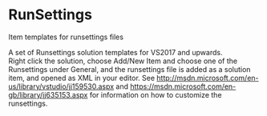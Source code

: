 # RunSettings
Item templates for runsettings files

A set of Runsettings solution templates for VS2017 and upwards.   
Right click the solution, choose Add/New Item and choose one of the Runsettings under General, and the runsettings file is added as a solution item, and opened as XML in your editor.  See http://msdn.microsoft.com/en-us/library/vstudio/jj159530.aspx and https://msdn.microsoft.com/en-gb/library/jj635153.aspx  for information on how to customize the runsettings. 


